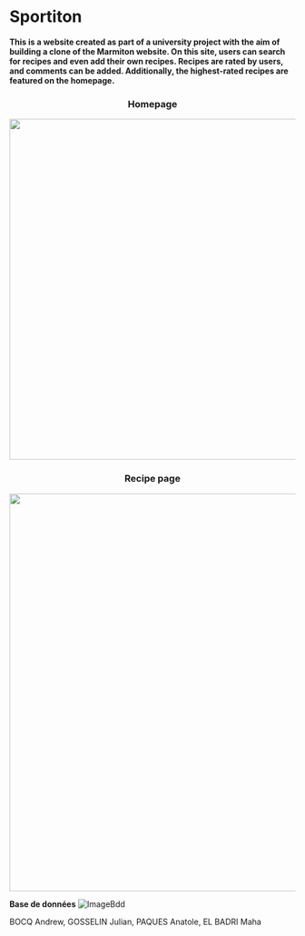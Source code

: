 # Sportiton

<b>
This is a website created as part of a university project with the aim of building a clone of the Marmiton website. On this site, users can search for recipes and even add their own recipes. Recipes are rated by users, and comments can be added. Additionally, the highest-rated recipes are featured on the homepage.
</b>

<h3 align="center">Homepage</h3>
<img align="center" src="https://raw.githubusercontent.com/Anatpqs/MarmitonDuPauvre/main/Images/sportiton.PNG" width="600" >
<br>
<h3 align="center">Recipe page</h3>
<img src="https://raw.githubusercontent.com/Anatpqs/MarmitonDuPauvre/main/Images/recette_cookie.png" width="700">


**Base de données**
![ImageBdd](https://raw.githubusercontent.com/Anatpqs/MarmitonDuPauvre/main/bdd/Bdd.png)


BOCQ Andrew, GOSSELIN Julian, PAQUES Anatole, EL BADRI Maha 

